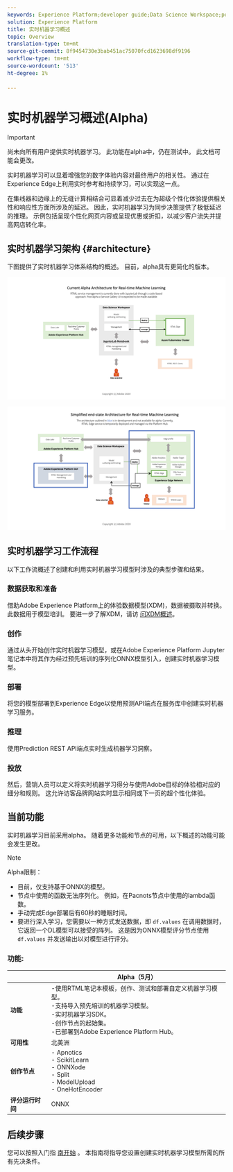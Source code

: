 ```yaml
---
keywords: Experience Platform;developer guide;Data Science Workspace;popular topics;Real time machine learning;
solution: Experience Platform
title: 实时机器学习概述
topic: Overview
translation-type: tm+mt
source-git-commit: 8f9454730e3bab451ac75070fcd1623698df9196
workflow-type: tm+mt
source-wordcount: '513'
ht-degree: 1%

---
```



# 实时机器学习概述(Alpha)

>[!IMPORTANT]
>尚未向所有用户提供实时机器学习。 此功能在alpha中，仍在测试中。 此文档可能会更改。

实时机器学习可以显着增强您的数字体验内容对最终用户的相关性。 通过在Experience Edge上利用实时参考和持续学习，可以实现这一点。

在集线器和边缘上的无缝计算相结合可显着减少过去在为超级个性化体验提供相关性和响应性方面所涉及的延迟。 因此，实时机器学习为同步决策提供了极低延迟的推理。 示例包括呈现个性化网页内容或呈现优惠或折扣，以减少客户流失并提高网店转化率。

## 实时机器学习架构 {#architecture}

下图提供了实时机器学习体系结构的概述。 目前，alpha具有更简化的版本。

![α拱](../images/rtml/alpha-arch.png)

![简化的概述](../images/rtml/end-to-end-arch.png)

## 实时机器学习工作流程

以下工作流概述了创建和利用实时机器学习模型时涉及的典型步骤和结果。

### 数据获取和准备

借助Adobe Experience Platform上的体验数据模型(XDM)，数据被摄取并转换。 此数据用于模型培训。 要进一步了解XDM，请访 [问XDM概述](../../xdm/home.md)。

### 创作

通过从头开始创作实时机器学习模型，或在Adobe Experience Platform Jupyter笔记本中将其作为经过预先培训的序列化ONNX模型引入，创建实时机器学习模型。

### 部署

将您的模型部署到Experience Edge以使用预测API端点在服务库中创建实时机器学习服务。

### 推理

使用Prediction REST API端点实时生成机器学习洞察。

### 投放

然后，营销人员可以定义将实时机器学习得分与使用Adobe目标的体验相对应的细分和规则。 这允许访客品牌网站实时显示相同或下一页的超个性化体验。

## 当前功能

实时机器学习目前采用alpha。 随着更多功能和节点的可用，以下概述的功能可能会发生更改。

>[!NOTE]
> Alpha限制：
> - 目前，仅支持基于ONNX的模型。
> - 节点中使用的函数无法序列化。 例如，在Pacnots节点中使用的lambda函数。
> - 手动完成Edge部署后有60秒的睡眠时间。
> - 要进行深入学习，您需要以一种方式发送数据，即 `df.values` 在调用数据时，它返回一个DL模型可以接受的阵列。 这是因为ONNX模型评分节点使用 `df.values` 并发送输出以对模型进行评分。



### 功能:

|  | Alpha（5月） |
| --- | --- |
| **功能** | -使用RTML笔记本模板，创作、测试和部署自定义机器学习模型。 <br> -支持导入预先培训的机器学习模型。 <br> -实时机器学习SDK。 <br> -创作节点的起始集。 <br> -已部署到Adobe Experience Platform Hub。 |
| **可用性** | 北美洲 |
| **创作节点** | - Apnotics <br> - ScikitLearn <br> - ONNXode <br> - Split <br> - ModelUpload <br> - OneHotEncoder |
| **评分运行时间** | ONNX |

## 后续步骤

您可以按照入门指 [南开始](./getting-started.md) 。 本指南将指导您设置创建实时机器学习模型所需的所有先决条件。

